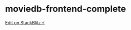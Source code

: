 # moviedb-frontend-complete

[Edit on StackBlitz ⚡️](https://stackblitz.com/edit/moviedb-frontend-complete)